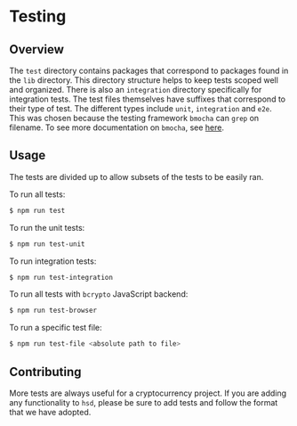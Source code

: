 # Testing

## Overview

The `test` directory contains packages that correspond to
packages found in the `lib` directory. This directory
structure helps to keep tests scoped well and organized.
There is also an `integration` directory specifically for
integration tests. The test files themselves have suffixes
that correspond to their type of test. The different
types include `unit`, `integration` and `e2e`. This was
chosen because the testing framework `bmocha` can `grep`
on filename. To see more documentation on `bmocha`, see
[here](https://github.com/bcoin-org/bmocha).

## Usage

The tests are divided up to allow subsets of
the tests to be easily ran.

To run all tests:
```bash
$ npm run test
```

To run the unit tests:
```bash
$ npm run test-unit
```

To run integration tests:
```bash
$ npm run test-integration
```

To run all tests with `bcrypto` JavaScript backend:
```bash
$ npm run test-browser
```

To run a specific test file:
```bash
$ npm run test-file <absolute path to file>
```

## Contributing

More tests are always useful for a cryptocurrency project.
If you are adding any functionality to `hsd`, please
be sure to add tests and follow the format that we have
adopted.
